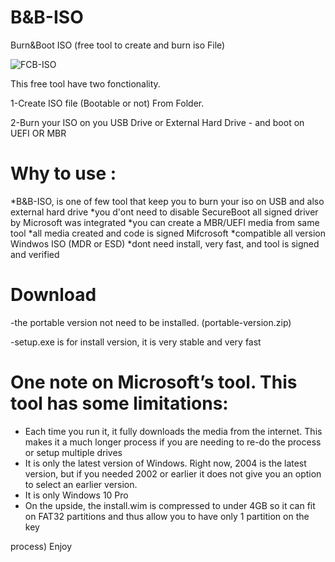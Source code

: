 # B&B-ISO
Burn&Boot ISO (free tool to create and burn iso File)

![FCB-ISO](https://user-images.githubusercontent.com/49924401/88121131-146e7300-cbc5-11ea-94f9-5e78d3d02aaf.gif)










This free tool have two fonctionality. 

1-Create ISO file (Bootable or not) From Folder.

2-Burn your ISO on you USB Drive or External Hard Drive - and boot on UEFI OR MBR

# Why to use : 

*B&B-ISO, is one of few tool that keep you to burn your iso on USB and also external hard drive
*you d'ont need to disable SecureBoot all signed driver by Microsoft was integrated
*you can create a MBR/UEFI media from same tool
*all media created and code is signed Mifcrosoft
*compatible all version Windwos ISO (MDR or ESD)
*dont need install, very fast, and tool is signed and verified 

# Download 

-the portable version not need to be installed. (portable-version.zip)

-setup.exe is for install version, it is very stable and very fast

# One note on Microsoft’s tool. This tool has some limitations:

* Each time you run it, it fully downloads the media from the internet. This makes it a much longer process if you are needing to re-do the process or setup multiple drives
* It is only the latest version of Windows. Right now, 2004 is the latest version, but if you needed 2002 or earlier it does not give you an option to select an earlier version.
* It is only Windows 10 Pro
* On the upside, the install.wim is compressed to under 4GB so it can fit on FAT32 partitions and thus allow you to have only 1 partition on the key 

process)
Enjoy
